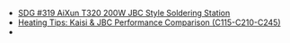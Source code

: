 - [SDG #319 AiXun T320 200W JBC Style Soldering Station](https://youtu.be/-ug7rLdOWto)
- [Heating Tips: Kaisi & JBC Performance Comparison (C115-C210-C245)](https://youtu.be/UlhlTZp4Dwc)
- 
